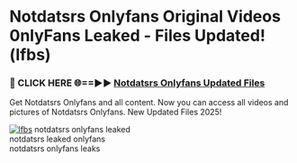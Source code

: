 # Notdatsrs Onlyfans Original Videos 0nlyFans Leaked - Files Updated! (lfbs)

<h3>🔴 CLICK HERE 🌐==►► <a href="https://tinyurl.com/ms9xzufz" rel="nofollow">Notdatsrs Onlyfans Updated Files</a></h3>

Get Notdatsrs Onlyfans and all content. Now you can access all videos and pictures of Notdatsrs Onlyfans. New Updated Files 2025!

[![lfbs](https://i.imgur.com/ppqm5kG.gif)](https://tinyurl.com/ms9xzufz)
notdatsrs onlyfans leaked<br>
notdatsrs leaked onlyfans<br>
notdatsrs onlyfans leaks